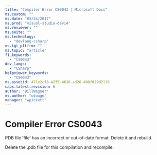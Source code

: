 ```yaml
---
title: "Compiler Error CS0043 | Microsoft Docs"
ms.custom: ""
ms.date: "03/24/2017"
ms.prod: "visual-studio-dev14"
ms.reviewer: ""
ms.suite: ""
ms.technology: 
  - "devlang-csharp"
ms.tgt_pltfrm: ""
ms.topic: "article"
f1_keywords: 
  - "CS0043"
dev_langs: 
  - "CSharp"
helpviewer_keywords: 
  - "CS0043"
ms.assetid: 471e2cf8-4275-4618-ad20-408f829d2119
caps.latest.revision: 6
author: "BillWagner"
ms.author: "wiwagn"
manager: "wpickett"
---
```

# Compiler Error CS0043
PDB file 'file' has an incorrect or out-of-date format. Delete it and rebuild.  
  
 Delete the .pdb file for this compilation and recompile.